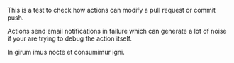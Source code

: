 This is a test to check how actions can modify a pull request or commit push.

Actions send email notifications in failure which can generate a lot of noise if your are trying to debug the action itself.

In girum imus nocte et consumimur igni.
